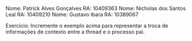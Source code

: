 Nome: Patrick Alves Gonçalves          RA: 10409363
Nome: Nicholas dos Santos Leal         RA: 10409210
Nome: Gustavo Ibara                    RA: 10389067

Exercício: Incremente o exemplo acima para representar a troca de informações de contexto entre a thread e o processo pai.
